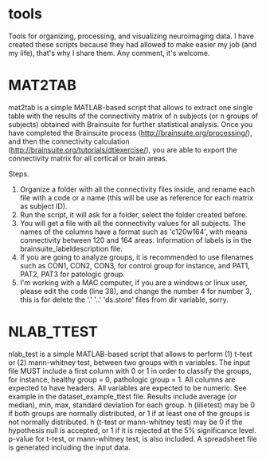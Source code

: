 # tools
Tools for organizing, processing, and visualizing neuroimaging data.
I have created these scripts because they had allowed to make easier my job (and my life), that's why I share them. Any comment, it's welcome. 

# MAT2TAB
mat2tab is a simple MATLAB-based script that allows to extract one single table with the results of the connectivity matrix of n subjects (or n groups of subjects) obtained with Brainsuite for further statistical analysis.
Once you have completed the Brainsuite process (http://brainsuite.org/processing/), and then the connectivity calculation (http://brainsuite.org/tutorials/dtiexercise/), you are able to export the connectivity matrix for all cortical or brain areas. 

Steps.
1. Organize a folder with all the connectivity files inside, and rename each file with a code or a name (this will be use as reference for each matrix as subject ID).
2. Run the script, it will ask for a folder, select the folder created before.
3. You will get a file with all the connectivity values for all subjects. The names of the columns have a format such as 'c120w164', with means connectivity between 120 and 164 areas. Information of labels is in the brainsuite_labeldescription file.
4. If you are going to analyze groups, it is recommended to use filenames such as CON1, CON2, CON3, for control group for instance, and PAT1, PAT2, PAT3 for patologic group.
5. I'm working with a MAC computer, if you are a windows or linux user, please edit the code (line 38), and change the number 4 for number 3, this is for delete the '.' '..' 'ds.store' files from dir variable, sorry.

# NLAB_TTEST
nlab_test is a simple MATLAB-based script that allows to perform (1) t-test or (2) mann-whitney test, between two groups with n variables. The input file MUST include a first column with 0 or 1 in order to classify the groups, for instance, healthy group = 0, pathologic group = 1. All columns are expected to have headers. All variables are expected to be numeric. See example in the dataset_example_ttest file. Results include average (or median), min, max, standard deviation for each group. h (lilietest) may be 0 if both groups are normally distributed, or 1 if at least one of the groups is not normally distributed. h (t-test or mann-whitney test) may be 0 if the hypothesis null is accepted, or 1 if it is rejected at the 5% significance level. p-value for t-test, or mann-whitney test, is also included. A spreadsheet file is generated including the input data.
